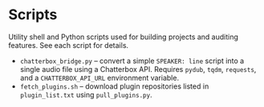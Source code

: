 # Scripts

Utility shell and Python scripts used for building projects and auditing features. See each script for details.

- `chatterbox_bridge.py` – convert a simple `SPEAKER: line` script into a single audio file using a Chatterbox API. Requires `pydub`, `tqdm`, `requests`, and a `CHATTERBOX_API_URL` environment variable.
- `fetch_plugins.sh` – download plugin repositories listed in `plugin_list.txt` using `pull_plugins.py`.
